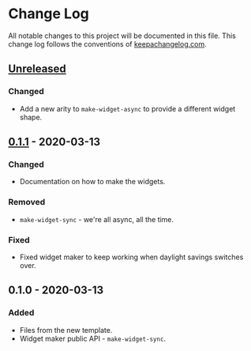 # Change Log
All notable changes to this project will be documented in this file. This change log follows the conventions of [keepachangelog.com](http://keepachangelog.com/).

## [Unreleased]
### Changed
- Add a new arity to `make-widget-async` to provide a different widget shape.

## [0.1.1] - 2020-03-13
### Changed
- Documentation on how to make the widgets.

### Removed
- `make-widget-sync` - we're all async, all the time.

### Fixed
- Fixed widget maker to keep working when daylight savings switches over.

## 0.1.0 - 2020-03-13
### Added
- Files from the new template.
- Widget maker public API - `make-widget-sync`.

[Unreleased]: https://github.com/your-name/quiver/compare/0.1.1...HEAD
[0.1.1]: https://github.com/your-name/quiver/compare/0.1.0...0.1.1
